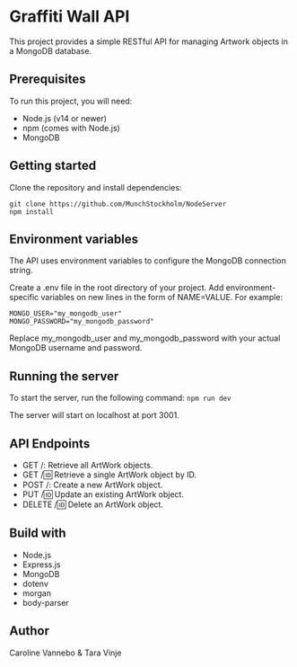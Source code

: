 # Graffiti Wall API

This project provides a simple RESTful API for managing Artwork objects in a MongoDB database.

## Prerequisites

To run this project, you will need:
- Node.js (v14 or newer)
- npm (comes with Node.js)
- MongoDB

## Getting started

Clone the repository and install dependencies:
```
git clone https://github.com/MunchStockholm/NodeServer
npm install
```

## Environment variables

The API uses environment variables to configure the MongoDB connection string.

Create a .env file in the root directory of your project. Add environment-specific variables on new lines in the form of NAME=VALUE. For example:
```
MONGO_USER="my_mongodb_user"
MONGO_PASSWORD="my_mongodb_password"
```

Replace my_mongodb_user and my_mongodb_password with your actual MongoDB username and password.

## Running the server

To start the server, run the following command:
`npm run dev`

The server will start on localhost at port 3001.

## API Endpoints
- GET /: Retrieve all ArtWork objects.
- GET /:id: Retrieve a single ArtWork object by ID.
- POST /: Create a new ArtWork object.
- PUT /:id: Update an existing ArtWork object.
- DELETE /:id: Delete an ArtWork object.

## Build with
- Node.js
- Express.js
- MongoDB
- dotenv
- morgan
- body-parser

## Author
Caroline Vannebo & Tara Vinje